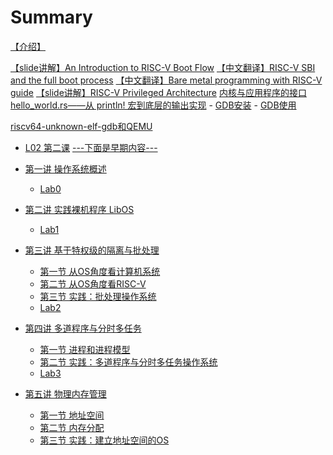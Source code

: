 # Summary

[【介绍】](./0-Introduction.md)

[【slide讲解】An Introduction to RISC-V Boot Flow](./0-An-Introduction-to-RISC-V-Boot-Flow.md)
[【中文翻译】RISC-V SBI and the full boot process](./0-RISC-V-SBI-and-the-full-boot-process.md)
[【中文翻译】Bare metal programming with RISC-V guide](./0-Bare-metal-programming-with-RISC-V-guide.md)
[【slide讲解】RISC-V Privileged Architecture](./0-RISC-V-Privileged-Architecture.md)
[内核与应用程序的接口](RE/0.START.md)
[hello_world.rs——从 println! 宏到底层的输出实现](RE/1.helloWorld.md)
	- [GDB安装](./0-GDB-install.md)
	- [GDB使用](./0-GDB-use.md)

[riscv64-unknown-elf-gdb和QEMU](./0-riscv64-unknown-elf-gdb-and-qemu.md)

- [L02 第二课](ch2-hands-on-bare-metal-program/L02.md)
[---下面是早期内容---]()

- [第一讲 操作系统概述]()
  - [Lab0](ch1-operating-system-overview/lab0.md)
- [第二讲 实践裸机程序 LibOS](ch2-hands-on-bare-metal-program/ch2-LibOS.md)

  - [Lab1](ch2-hands-on-bare-metal-program/lab1.md)
- [第三讲 基于特权级的隔离与批处理]()
  - [第一节 从OS角度看计算机系统](ch3-isolation-batch-processing/L01.md)
  - [第二节 从OS角度看RISC-V](ch3-isolation-batch-processing/L02.md)
  - [第三节 实践：批处理操作系统](ch3-isolation-batch-processing/L03.md)
  - [Lab2](ch3-isolation-batch-processing/lab2.md)
- [第四讲 多道程序与分时多任务]()
  - [第一节 进程和进程模型](ch4-multiprogramming-time-sharing/L01.md)
  - [第二节 实践：多道程序与分时多任务操作系统](ch4-multiprogramming-time-sharing/L02.md)
  - [Lab3](ch4-multiprogramming-time-sharing/lab3.md)
- [第五讲 物理内存管理]()
  - [第一节 地址空间](ch5-physical-memory-management/L01.md)
  - [第二节 内存分配](ch5-physical-memory-management/L02.md)
  - [第三节 实践：建立地址空间的OS](ch5-physical-memory-management/L03.md)
